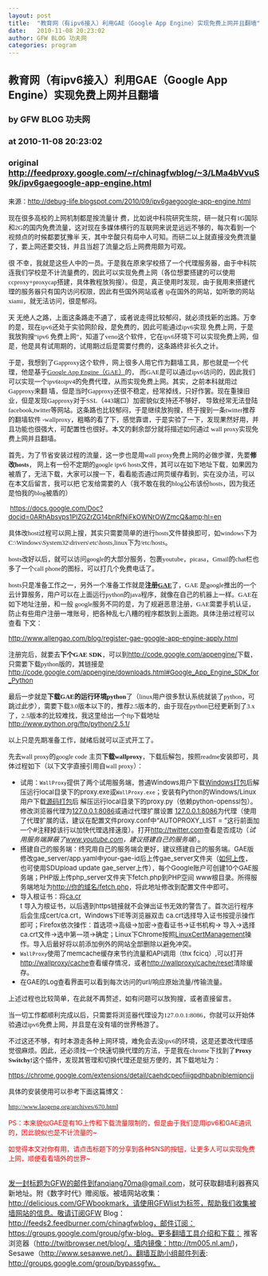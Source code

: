 ```yaml
---
layout: post
title:  "教育网（有ipv6接入）利用GAE（Google App Engine）实现免费上网并且翻墙"
date:   2010-11-08 20:23:02
author: GFW BLOG 功夫网
categories: program
---
```


## 教育网（有ipv6接入）利用GAE（Google App Engine）实现免费上网并且翻墙
### by GFW BLOG 功夫网
### at 2010-11-08 20:23:02
### original <http://feedproxy.google.com/~r/chinagfwblog/~3/LMa4bVvuS9k/ipv6gaegoogle-app-engine.html>

<font size="2">来源：<a href="http://debug-life.blogspot.com/2010/09/ipv6gaegoogle-app-engine.html">http://debug-life.blogspot.com/2010/09/ipv6gaegoogle-app-engine.html</a><br></font><p><font size="2"><span style="font-family:微软雅黑">现在很多高校的上网机制都是按流量计 费，比如说中科院研究生院，研一就只有1G国际和2G的国内免费流量，这对现在多媒体横行的互联网来说是远远不够的，每次看到一个视频点的时候都要犹豫半 天，其中辛酸只有局中人可知。而研二以上就直接没免费流量了，要上网还要交钱，并且当超了流量之后上网费用颇为可观。</span></font></p><p><font size="2"><span style="font-family:微软雅黑">很 不幸，我就是这些人中的一员。于是我在原来学校搭了一个代理服务器，由于中科院连我们学校是不计流量费的，因此可以实现免费上网（各位想要搭建的可以使用 ccproxy+proxycap搭建，具体教程放狗搜）。但是，真正使用时发现，由于我用来搭建代理的服务器只有国内访问权限，因此有些国外网站或者 ip在国外的网站，如听歌的网站xiami，就无法访问，很是郁闷。</span></font></p><p><font size="2"><span style="font-family:微软雅黑">天 无绝人之路，上面这条路走不通了，或者说走得比较郁闷，就必须找新的出路。万幸的是，现在ipv6还处于实验网阶段，是免费的，因此可能通过ipv6实现 免费上网，于是我放狗搜“ipv6 免费上网”，知道了veno这个软件，它在ipv6环境下可以实现免费上网，但是，他是具有试用期的，试用期过后是需要付费的，这条路终非长久之计。</span></font></p><p><font size="2"><span style="font-family:微软雅黑">于是，我想到了Gapproxy这个软件，网上很多人用它作为翻墙工具，那也就是一个代理，他是基于</span><a href="https://appengine.google.com/"><span style="font-family:微软雅黑">Google App Engine（GAE）</span></a><span style="font-family:微软雅黑">的， 而GAE是可以通过ipv6访问的，因此我们可以实现一个ipv6toipv4的免费代理，从而实现免费上网。其实，之前本科就用过Gapproxy来翻 墙，但是当时Gapproxy还很不稳定，经常掉线，只好作罢。现在重操旧业，但是发现Gapproxy对于SSL（443端口）加密貌似支持还不够好， 导致经常无法登陆facebook,twitter等网站。这条路也比较郁闷，于是继续放狗搜，终于搜到一条twitter推荐的翻墙软件 -wallproxy，粗略的看了下，感觉靠谱，于是实验了一下，发现果然好用，并且功能也很强大，可配置性也很好。本文的剩余部分就将描述如何通过 wall proxy实现免费上网并且翻墙。</span></font></p><p><font size="2"><span style="font-family:微软雅黑">首先，为了节省安装过程的流量，这一步也是用wall proxy免费上网的必做步骤，先要<strong>修改hosts</strong>， 网上有一份不定期的google ipv6 hosts文件，其可以在如下地址下载，如果因为被盾了，无法下载，大家可以搜一下，看看能否通过网页缓存看到，实在没办法，可以在本文后留言，我可以把 它发给需要的人（我不敢在我的blog公布该份hosts，因为我还是怕我的blog被盾的）</span></font></p><p><font size="2"><span style="font-family:微软雅黑"> </span><a href="https://docs.google.com/Doc?docid=0ARhAbsvps1PlZGZrZG14bnRfNjFkOWNrOWZmcQ&amp;hl=en"><span style="font-family:微软雅黑">https://docs.google.com/Doc?docid=0ARhAbsvps1PlZGZrZG14bnRfNjFkOWNrOWZmcQ&amp;hl=en</span></a></font></p> <p><font size="2"><span style="font-family:微软雅黑">具体改host过程可以网上搜，其实只需要简单的进行hosts文件替换即可，如windows下为C:\Windows\System32\drivers\etc\hosts,linux下为/etc/hosts。</span></font></p><p><font size="2"><span style="font-family:微软雅黑">hosts改好以后，就可以访问google的大部分服务，包裹youtube，picasa，Gmail的chat栏也多了一个call phone的图标，可以打几个免费电话了。</span></font></p> <p><font size="2"><span style="font-family:微软雅黑">hosts只是准备工作之一，另外一个准备工作就是<strong>注册</strong></span><a href="https://appengine.google.com/"><span style="font-family:微软雅黑"><strong>GAE</strong></span></a><span style="font-family:微软雅黑">了，GAE 是google推出的一个云计算服务，用户可以在上面运行python的java程序，就像在自己的机器上一样。GAE在如下地址注册，和一般 google服务不同的是，为了规避恶意注册，GAE需要手机认证，防止有些用户注册一堆账号，把各种乱七八糟的程序都放到上面跑。具体注册过程可以查看 下文：</span></font></p><p><font size="2"><a href="http://www.allengao.com/blog/register-gae-google-app-engine-apply.html"><span style="font-family:微软雅黑">http://www.allengao.com/blog/register-gae-google-app-engine-apply.html</span></a></font></p> <p><font size="2"><span style="font-family:微软雅黑">注册完后，就要去<strong>下个GAE SDK</strong>，可以到</span><a href="http://code.google.com/appengine/"><span style="font-family:微软雅黑">http://code.google.com/appengine/</span></a><span style="font-family:微软雅黑">下载，只需要下载python版的，其链接是</span><a title="http://code.google.com/appengine/downloads.html#Google_App_Engine_SDK_for_Python" href="http://code.google.com/appengine/downloads.html#Google_App_Engine_SDK_for_Python"><span style="font-family:微软雅黑">http://code.google.com/appengine/downloads.html#Google_App_Engine_SDK_for_Python</span></a></font></p> <p><font size="2"><span style="font-family:微软雅黑">最后一步就是<strong>下载GAE的运行环境python</strong>了（linux用户很多默认系统就装了python，可跳过此步），需要下载3.0版本以下的，推荐2.5版本的，由于现在python已经更新到了3.x了，2.5版本的比较难找，我这里给出一个ftp下载地址</span><a href="http://www.python.org/ftp/python/2.5.1/"><span style="font-family:微软雅黑">http://www.python.org/ftp/python/2.5.1/</span></a></font></p> <p><font size="2"><span style="font-family:微软雅黑">以上只是先期准备工作，就绪后就可以正式开工了。</span></font></p><p><font size="2"><span style="font-family:微软雅黑">先去wall proxy的google code 主页<strong>下载wallproxy</strong>，下载后解包，按照readme安装即可，具体过程如下（以下文字直接引用自wall proxy）：</span></font></p> <ul><li><font size="2">试用：<tt>WallProxy</tt>提供了两个试用服务端，普通Windows用户下载<a href="http://code.google.com/p/wallproxy/downloads/detail?name=wallproxy-win.rar&amp;can=2&amp;q=">Windows打包</a>后解压运行local目录下的proxy.exe或<tt>WallProxy.exe</tt>；安装有Python的Windows/Linux用户下载<a href="http://code.google.com/p/wallproxy/downloads/detail?name=wallproxy.tar.gz&amp;can=2&amp;q=">源码打包</a>后 解压运行local目录下的proxy.py（依赖python-openssl包）。修改浏览器代理为<a href="http://127.0.0.1:8086">127.0.0.1:8086</a>或通过代理扩展设置 <a href="http://127.0.0.1:8086">127.0.0.1:8086</a>为代理（使用了代理扩展的话，建议在配置文件proxy.conf中“AUTOPROXY_LIST = ”这行前面加一个#注释掉该行以加快代理选择速度）。打开<a href="http://twitter.com/">http://twitter.com</a>查看是否成功（<em>试用服务端屏蔽了<a href="http://www.youtube.com">www.youtube.com</a>，建议搭建自己的服务端</em>）。 </font></li><li><font size="2">搭建自己的服务端：终究用自己的服务端会更好，建议搭建自己的服务端。GAE版修改gae_server/app.yaml中your-gae-id后上传gae_server文件夹（<a href="http://code.google.com/intl/zh-CN/appengine/docs/python/tools/uploadinganapp.html#Uploading_the_App">如何上传</a>， 也可使用SDUpload update gae_server上传），每个Google账户可创建10个GAE服务端；PHP版上传php_server文件夹下fetch.php到PHP空间 www根目录。所得服务端地址为<a href="http://xn--6qqv7i2xdt95b/fetch.php">http://你的域名/fetch.php</a>，将此地址修改到配置文件中即可。 </font></li><li><font size="2">导入根证书：将<a href="http://ca.cr">ca.cr</a><br>t 导入为根证书，以后遇到https链接就不会弹出证书无效的警告了。首次运行程序后会生成cert/ca.crt，Windows下IE等浏览器双击 ca.crt选择导入证书按提示操作即可；Firefox依次操作：首选项-&gt;高级-&gt;加密-&gt;查看证书-&gt;证书机构-&gt; 导入-&gt;选择ca.crt文件-&gt;选中第一项-&gt;确定；Linux下Chrome按照<a href="http://code.google.com/p/chromium/wiki/LinuxCertManagement">LinuxCertManagement</a>操作。导入后最好将以前添加例外的网站全部删除以避免冲突。 </font></li><li><font size="2"><tt>WallProxy</tt>使用了memcache缓存来节约流量和API调用（thx fcicq）,可以打开<a href="http://wallproxy/cache">http://wallproxy/cache</a>查看缓存情况，或者<a href="http://wallproxy/cache/reset">http://wallproxy/cache/reset</a>清除缓存。 </font></li> <li><font size="2">在GAE的Log查看界面可以看到每次访问的url/响应原始流量/传输流量。</font></li></ul><p><font size="2"><span style="font-family:微软雅黑">上述过程也比较简单，在此就不再赘述，如有问题可以放狗搜，或者直接留言。</span></font></p><p><font size="2"><span style="font-family:微软雅黑">当一切工作都顺利完成以后，只需要将浏览器代理设为127.0.0.1:8086，你就可以开始体验通过ipv6免费上网，并且是在没有墙的世界畅游了。</span></font></p> <p><font size="2"><span style="font-family:微软雅黑">不过这还不够，有时本游走各种上网环境，难免会去没ipv6的环境，这是还要改代理感觉很麻烦。因此，还必须找一个快速切换代理的方法，于是我在chrome下找到了<strong>Proxy Switchy!</strong>这个插件，发现其管理和切换代理还是挺方便的，其下载地址为：</span></font></p><p><font size="2"><a href="https://chrome.google.com/extensions/detail/caehdcpeofiiigpdhbabniblemipncjj"><span style="font-family:微软雅黑">https://chrome.google.com/extensions/detail/caehdcpeofiiigpdhbabniblemipncjj</span></a></font></p> <p><font size="2"><span style="font-family:微软雅黑">具体的安装使用可以参考下面这篇博文：</span></font></p><p><font size="2"><span style="font-family:微软雅黑"><a href="http://www.laogeng.org/archives/670.html">http://www.laogeng.org/archives/670.html</a></span></font></p> <p><font size="2"><span style="color:rgb(255,0,0)">PS：本来貌似GAE是有1G上传和下载流量限制的，但是由于我们是用ipv6和GAE通讯的，因此貌似也是不计流量的~ </span></font></p><p><font size="2"><span style="color:rgb(255,0,0)">如觉得本文对你有用，请点击标题下的分享到各种SNS的按钮，让更多人可以实现免费上网，顺便看看墙外的世界~</span></font></p> <font size="2"><br></font> <div>发一封标题为GFW的邮件到fanqiang70ma@gmail.com，就可获取翻墙利器赛风新地址。附《数字时代》赠阅版。被墙网站收集：http://delicious.com/GFWbookmark，请使用GFWlist为标签，帮助我们收集被墙网站的信息。敬请订阅GFW Blog：http://feeds2.feedburner.com/chinagfwblog，邮件订阅：https://groups.google.com/group/gfw-blog。更多翻墙工具介绍和下载：
推客浏览器（http://twitbrowser.net/blog/，墙内镜像：http://tm005.nl.am/)，Sesawe（http://www.sesawwe.net/）。翻墙互助小组邮件列表: http://groups.google.com/group/bypassgfw。<img width="1" height="1" src="https://blogger.googleusercontent.com/tracker/5500297126185736776-7237818472843922560?l=www.chinagfw.org" alt=""></div><img src="http://feeds.feedburner.com/~r/chinagfwblog/~4/LMa4bVvuS9k" height="1" width="1">